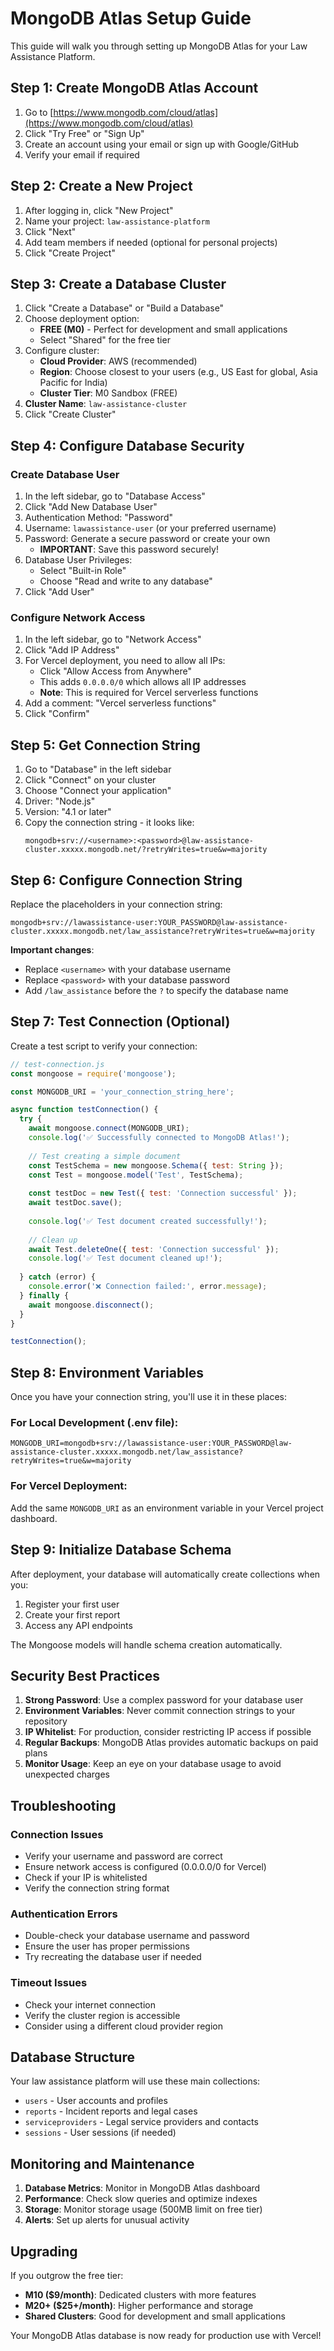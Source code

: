 # MongoDB Atlas Setup Guide

This guide will walk you through setting up MongoDB Atlas for your Law Assistance Platform.

## Step 1: Create MongoDB Atlas Account

1. Go to [https://www.mongodb.com/cloud/atlas](https://www.mongodb.com/cloud/atlas)
2. Click "Try Free" or "Sign Up"
3. Create an account using your email or sign up with Google/GitHub
4. Verify your email if required

## Step 2: Create a New Project

1. After logging in, click "New Project"
2. Name your project: `law-assistance-platform`
3. Click "Next"
4. Add team members if needed (optional for personal projects)
5. Click "Create Project"

## Step 3: Create a Database Cluster

1. Click "Create a Database" or "Build a Database"
2. Choose deployment option:
   - **FREE (M0)** - Perfect for development and small applications
   - Select "Shared" for the free tier
3. Configure cluster:
   - **Cloud Provider**: AWS (recommended)
   - **Region**: Choose closest to your users (e.g., US East for global, Asia Pacific for India)
   - **Cluster Tier**: M0 Sandbox (FREE)
4. **Cluster Name**: `law-assistance-cluster`
5. Click "Create Cluster"

## Step 4: Configure Database Security

### Create Database User
1. In the left sidebar, go to "Database Access"
2. Click "Add New Database User"
3. Authentication Method: "Password"
4. Username: `lawassistance-user` (or your preferred username)
5. Password: Generate a secure password or create your own
   - **IMPORTANT**: Save this password securely!
6. Database User Privileges:
   - Select "Built-in Role"
   - Choose "Read and write to any database"
7. Click "Add User"

### Configure Network Access
1. In the left sidebar, go to "Network Access"
2. Click "Add IP Address"
3. For Vercel deployment, you need to allow all IPs:
   - Click "Allow Access from Anywhere"
   - This adds `0.0.0.0/0` which allows all IP addresses
   - **Note**: This is required for Vercel serverless functions
4. Add a comment: "Vercel serverless functions"
5. Click "Confirm"

## Step 5: Get Connection String

1. Go to "Database" in the left sidebar
2. Click "Connect" on your cluster
3. Choose "Connect your application"
4. Driver: "Node.js"
5. Version: "4.1 or later"
6. Copy the connection string - it looks like:
   ```
   mongodb+srv://<username>:<password>@law-assistance-cluster.xxxxx.mongodb.net/?retryWrites=true&w=majority
   ```

## Step 6: Configure Connection String

Replace the placeholders in your connection string:

```
mongodb+srv://lawassistance-user:YOUR_PASSWORD@law-assistance-cluster.xxxxx.mongodb.net/law_assistance?retryWrites=true&w=majority
```

**Important changes**:
- Replace `<username>` with your database username
- Replace `<password>` with your database password
- Add `/law_assistance` before the `?` to specify the database name

## Step 7: Test Connection (Optional)

Create a test script to verify your connection:

```javascript
// test-connection.js
const mongoose = require('mongoose');

const MONGODB_URI = 'your_connection_string_here';

async function testConnection() {
  try {
    await mongoose.connect(MONGODB_URI);
    console.log('✅ Successfully connected to MongoDB Atlas!');
    
    // Test creating a simple document
    const TestSchema = new mongoose.Schema({ test: String });
    const Test = mongoose.model('Test', TestSchema);
    
    const testDoc = new Test({ test: 'Connection successful' });
    await testDoc.save();
    
    console.log('✅ Test document created successfully!');
    
    // Clean up
    await Test.deleteOne({ test: 'Connection successful' });
    console.log('✅ Test document cleaned up!');
    
  } catch (error) {
    console.error('❌ Connection failed:', error.message);
  } finally {
    await mongoose.disconnect();
  }
}

testConnection();
```

## Step 8: Environment Variables

Once you have your connection string, you'll use it in these places:

### For Local Development (.env file):
```
MONGODB_URI=mongodb+srv://lawassistance-user:YOUR_PASSWORD@law-assistance-cluster.xxxxx.mongodb.net/law_assistance?retryWrites=true&w=majority
```

### For Vercel Deployment:
Add the same `MONGODB_URI` as an environment variable in your Vercel project dashboard.

## Step 9: Initialize Database Schema

After deployment, your database will automatically create collections when you:
1. Register your first user
2. Create your first report
3. Access any API endpoints

The Mongoose models will handle schema creation automatically.

## Security Best Practices

1. **Strong Password**: Use a complex password for your database user
2. **Environment Variables**: Never commit connection strings to your repository
3. **IP Whitelist**: For production, consider restricting IP access if possible
4. **Regular Backups**: MongoDB Atlas provides automatic backups on paid plans
5. **Monitor Usage**: Keep an eye on your database usage to avoid unexpected charges

## Troubleshooting

### Connection Issues
- Verify your username and password are correct
- Ensure network access is configured (0.0.0.0/0 for Vercel)
- Check if your IP is whitelisted
- Verify the connection string format

### Authentication Errors
- Double-check your database username and password
- Ensure the user has proper permissions
- Try recreating the database user if needed

### Timeout Issues
- Check your internet connection
- Verify the cluster region is accessible
- Consider using a different cloud provider region

## Database Structure

Your law assistance platform will use these main collections:
- `users` - User accounts and profiles
- `reports` - Incident reports and legal cases
- `serviceproviders` - Legal service providers and contacts
- `sessions` - User sessions (if needed)

## Monitoring and Maintenance

1. **Database Metrics**: Monitor in MongoDB Atlas dashboard
2. **Performance**: Check slow queries and optimize indexes
3. **Storage**: Monitor storage usage (500MB limit on free tier)
4. **Alerts**: Set up alerts for unusual activity

## Upgrading

If you outgrow the free tier:
- **M10 ($9/month)**: Dedicated clusters with more features
- **M20+ ($25+/month)**: Higher performance and storage
- **Shared Clusters**: Good for development and small applications

Your MongoDB Atlas database is now ready for production use with Vercel!